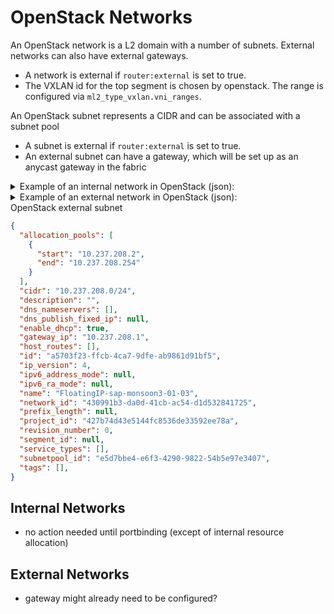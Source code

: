 # OpenStack Networks
An OpenStack network is a L2 domain with a number of subnets. External networks can also have external gateways.

 * A network is external if `router:external` is set to true.
 * The VXLAN id for the top segment is chosen by openstack. The range is configured via `ml2_type_vxlan.vni_ranges`.

An OpenStack subnet represents a CIDR and can be associated with a subnet pool

 * A subnet is external if `router:external` is set to true.
 * An external subnet can have a gateway, which will be set up as an anycast gateway in the fabric

<details>
    <summary>Example of an internal network in OpenStack (json):</summary>

```json
{
  "admin_state_up": true,
  "availability_zone_hints": [],
  "availability_zones": [
    "qa-de-1a",
    "qa-de-1b"
  ],
  "description": "",
  "dns_domain": "",
  "id": "a7ec6c35-4e17-4e97-aa2b-0d93e56bb6c7",
  "ipv4_address_scope": null,
  "ipv6_address_scope": null,
  "is_default": null,
  "is_vlan_transparent": null,
  "mtu": 8950,
  "name": "cc-demo_private",
  "port_security_enabled": false,
  "project_id": "e9141fb24eee4b3e9f25ae69cda31132",
  "provider:network_type": null,
  "provider:physical_network": null,
  "provider:segmentation_id": null,
  "revision_number": 10421,
  "qos_policy_id": null,
  "router:external": false,
  "segments": [
    {
      "provider:network_type": "vxlan",
      "provider:physical_network": null,
      "provider:segmentation_id": 10091
    },
    {
      "provider:network_type": "vlan",
      "provider:physical_network": "cp090",
      "provider:segmentation_id": 2108
    },
    {
      "provider:network_type": "vlan",
      "provider:physical_network": "bb92",
      "provider:segmentation_id": 2046
    }
  ],
  "shared": false,
  "status": "ACTIVE",
  "subnets": [
    "0e1e5315-5b18-4af7-a63f-6369aadfbc19",
    "98697330-3e9e-4308-b351-eec5fcffe5b7"
  ],
  "tags": [],
}
```

</details>

<details>
    <summary>Example of an external network in OpenStack (json):</summary>

```json
{
  "admin_state_up": true,
  "availability_zone_hints": [],
  "availability_zones": [
    "qa-de-1a",
    "qa-de-1b"
  ],
  "description": "",
  "dns_domain": "",
  "id": "430991b3-da0d-41cb-ac54-d1d532841725",
  "ipv4_address_scope": "78dac149-7c96-4a38-b08d-8049f3abaf17",
  "ipv6_address_scope": null,
  "is_default": true,
  "is_vlan_transparent": null,
  "mtu": 8950,
  "name": "FloatingIP-external-monsoon3-03",
  "port_security_enabled": false,
  "project_id": "427b74d43e5144fc8536de33592ee78a",
  "provider:network_type": null,
  "provider:physical_network": null,
  "provider:segmentation_id": null,
  "qos_policy_id": null,
  "revision_number": 10421,
  "router:external": true,
  "segments": [
    {
      "provider:network_type": "vxlan",
      "provider:physical_network": null,
      "provider:segmentation_id": 10025
    },
    {
      "provider:network_type": "vlan",
      "provider:physical_network": "bb92",
      "provider:segmentation_id": 2412
    },
    {
      "provider:network_type": "vlan",
      "provider:physical_network": "cp090",
      "provider:segmentation_id": 2049
    }
  ],
  "shared": false,
  "status": "ACTIVE",
  "subnets": [
    "a5703f23-ffcb-4ca7-9dfe-ab9861d91bf5",
    "ac736737-1969-4e2c-9f6d-81b8b5278dd7",
    "c62a3c29-9fb0-4604-bf61-b8f8ff6c6777"
  ],
  "tags": [],
}
```
    
</details>

<detail>
    <summary>OpenStack external subnet</summary>

```json
{
  "allocation_pools": [
    {
      "start": "10.237.208.2",
      "end": "10.237.208.254"
    }
  ],
  "cidr": "10.237.208.0/24",
  "description": "",
  "dns_nameservers": [],
  "dns_publish_fixed_ip": null,
  "enable_dhcp": true,
  "gateway_ip": "10.237.208.1",
  "host_routes": [],
  "id": "a5703f23-ffcb-4ca7-9dfe-ab9861d91bf5",
  "ip_version": 4,
  "ipv6_address_mode": null,
  "ipv6_ra_mode": null,
  "name": "FloatingIP-sap-monsoon3-01-03",
  "network_id": "430991b3-da0d-41cb-ac54-d1d532841725",
  "prefix_length": null,
  "project_id": "427b74d43e5144fc8536de33592ee78a",
  "revision_number": 0,
  "segment_id": null,
  "service_types": [],
  "subnetpool_id": "e5d7bbe4-e6f3-4290-9822-54b5e97e3407",
  "tags": [],
}
```

</detail>

## Internal Networks
 * no action needed until portbinding (except of internal resource allocation)


## External Networks
 * gateway might already need to be configured?
